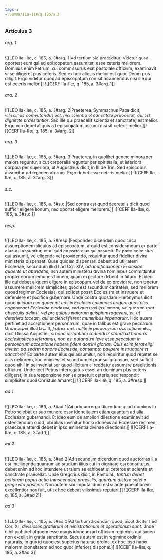 ```yaml
---
tags : 
- Summa/IIa-IIæ/q.185/a.3
---
```


### Articulus 3

###### arg. 1
![[LEO IIa-IIæ, q. 185, a. 3#arg. 1|Ad tertium sic proceditur. Videtur quod oporteat eum qui ad episcopatum assumitur, esse ceteris meliorem. Dominus enim Petrum, cui commissurus erat pastorale officium, examinavit si se diligeret plus ceteris. Sed ex hoc aliquis melior est quod Deum plus diligit. Ergo videtur quod ad episcopatum non sit assumendus nisi ille qui est ceteris melior.]]
![[CERF IIa-IIæ, q. 185, a. 3#arg. 1]]

###### arg. 2
![[LEO IIa-IIæ, q. 185, a. 3#arg. 2|Praeterea, Symmachus Papa dicit, *vilissimus computandus est, nisi scientia et sanctitate praecellat, qui est dignitate praestantior*. Sed ille qui praecellit scientia et sanctitate, est melior. Ergo non debet aliquis ad episcopatum assumi nisi sit ceteris melior.]]
![[CERF IIa-IIæ, q. 185, a. 3#arg. 2]]

###### arg. 3
![[LEO IIa-IIæ, q. 185, a. 3#arg. 3|Praeterea, in quolibet genere minora per maiora reguntur, sicut corporalia reguntur per spiritualia, et inferiora corpora per superiora, ut Augustinus dicit, in III de Trin. Sed episcopus assumitur ad regimen aliorum. Ergo debet esse ceteris melior.]]
![[CERF IIa-IIæ, q. 185, a. 3#arg. 3]]

###### s.c.
![[LEO IIa-IIæ, q. 185, a. 3#s.c.|Sed contra est quod decretalis dicit quod sufficit eligere bonum, nec oportet eligere meliorem.]]
![[CERF IIa-IIæ, q. 185, a. 3#s.c.]]

###### resp.
![[LEO IIa-IIæ, q. 185, a. 3#resp.|Respondeo dicendum quod circa assumptionem alicuius ad episcopatum, aliquid est considerandum ex parte eius qui assumitur, et aliquid ex parte eius qui assumit. Ex parte enim eius qui assumit, vel eligendo vel providendo, requiritur quod fideliter divina ministeria dispenset. Quae quidem dispensari debent ad utilitatem Ecclesiae, secundum illud I ad Cor. XIV, *ad aedificationem Ecclesiae quaerite ut abundetis*, non autem ministeria divina hominibus committuntur propter eorum remunerationem, quam expectare debent in futuro. Et ideo ille qui debet aliquem eligere in episcopum, vel de eo providere, non tenetur assumere meliorem simpliciter, quod est secundum caritatem, sed meliorem quoad regimen Ecclesiae, qui scilicet possit Ecclesiam et instruere et defendere et pacifice gubernare. Unde contra quosdam Hieronymus dicit quod *quidam non quaerunt eos in Ecclesia columnas erigere quos plus cognoscant Ecclesiae prodesse, sed quos vel ipsi amant, vel quorum sunt obsequiis deliniti, vel pro quibus maiorum quispiam rogaverit, et, ut deteriora taceam, qui ut clerici fierent muneribus impetrarunt*. Hoc autem pertinet ad acceptionem personarum, quae in talibus est grave peccatum. Unde super illud Iac. II, *fratres mei, nolite in personarum acceptione* etc., dicit Glossa Augustini, *si hanc distantiam sedendi et standi ad honores ecclesiasticos referamus, non est putandum leve esse peccatum in personarum acceptione habere fidem domini gloriae. Quis enim ferat eligi divitem ad sedem honoris Ecclesiae, contempto paupere instructiore et sanctiore?* Ex parte autem eius qui assumitur, non requiritur quod reputet se aliis meliorem, hoc enim esset superbum et praesumptuosum, sed sufficit quod nihil in se inveniat per quod illicitum ei reddatur assumere praelationis officium. Unde licet Petrus interrogatus esset an dominum plus ceteris diligeret, in sua responsione non se praetulit ceteris, sed respondit simpliciter quod Christum amaret.]]
![[CERF IIa-IIæ, q. 185, a. 3#resp.]]

###### ad 1
![[LEO IIa-IIæ, q. 185, a. 3#ad 1|Ad primum ergo dicendum quod dominus in Petro sciebat ex suo munere esse idoneitatem etiam quantum ad alia, Ecclesiam gubernandi. Et ideo eum de ampliori dilectione examinavit ad ostendendum quod, ubi alias invenitur homo idoneus ad Ecclesiae regimen, praecipue attendi debet in ipso eminentia divinae dilectionis.]]
![[CERF IIa-IIæ, q. 185, a. 3#ad 1]]

###### ad 2
![[LEO IIa-IIæ, q. 185, a. 3#ad 2|Ad secundum dicendum quod auctoritas illa est intelligenda quantum ad studium illius qui in dignitate est constitutus, debet enim ad hoc intendere ut talem se exhibeat ut ceteros et scientia et sanctitate praecellat. Unde Gregorius dicit, in Pastoral., *tantum debet actionem populi actio transcendere praesulis, quantum distare solet a grege vita pastoris*. Non autem sibi imputandum est si ante praelationem excellentior non fuit, ut ex hoc debeat vilissimus reputari.]]
![[CERF IIa-IIæ, q. 185, a. 3#ad 2]]

###### ad 3
![[LEO IIa-IIæ, q. 185, a. 3#ad 3|Ad tertium dicendum quod, sicut dicitur I ad Cor. XII, *divisiones gratiarum et ministrationum et operationum sunt*. Unde nihil prohibet aliquem esse magis idoneum ad officium regiminis qui tamen non excellit in gratia sanctitatis. Secus autem est in regimine ordinis naturalis, in quo id quod est superius naturae ordine, ex hoc ipso habet maiorem idoneitatem ad hoc quod inferiora disponat.]]
![[CERF IIa-IIæ, q. 185, a. 3#ad 3]]

